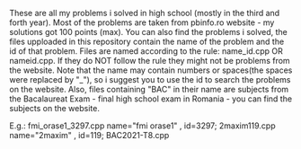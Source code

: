 These are all my problems i solved in high school (mostly in the third and forth year).
Most of the problems are taken from pbinfo.ro website - my solutions got 100 points (max).
You can also find the problems i solved, the files upploaded in this repository contain the name of the problem and the id of that problem.
Files are named according to the rule: name_id.cpp OR nameid.cpp. If they do NOT follow the rule they might not be problems from the website.
Note that the name may contain numbers or spaces(the spaces were replaced by "_"), so i suggest you to use the id to search the problems on the website.
Also, files containing "BAC" in their name are subjects from the Bacalaureat Exam - final high school exam in Romania - you can find the subjects on the website.

E.g.: fmi_orase1_3297.cpp  name="fmi orase1" , id=3297;
      2maxim119.cpp        name="2maxim" , id=119;
      BAC2021-T8.cpp
